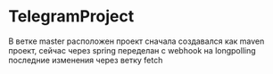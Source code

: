 # TelegramProject
В ветке master расположен проект
сначала создавался как maven проект, сейчас через spring
переделан с webhook на longpolling
последние изменения через ветку fetch
